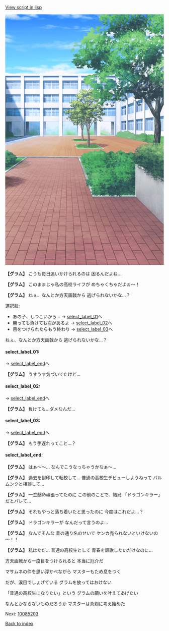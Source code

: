 [View script in lisp](../scripts/10085202.txt)

![courtyard.png](../images/backgrounds/courtyard.png)

**【グラム】**
こうも毎日追いかけられるのは
困るんだよね…

**【グラム】**
このままじゃ私の高校ライフが
めちゃくちゃだよぉ～！

**【グラム】**
ねぇ、なんとか方天画戟から
逃げられないかな…？

選択肢:
- あの子、しつこいから… → [select_label_01](#select_label_01)へ
- 勝っても負けても次があるよ → [select_label_02](#select_label_02)へ
- 目をつけられたらもう終わり → [select_label_03](#select_label_03)へ

ねぇ、なんとか方天画戟から
逃げられないかな…？

#### select_label_01:
 → [select_label_end](#select_label_end)へ

**【グラム】**
うすうす気づいてたけど…

#### select_label_02:
 → [select_label_end](#select_label_end)へ

**【グラム】**
負けても…ダメなんだ…

#### select_label_03:
 → [select_label_end](#select_label_end)へ

**【グラム】**
もう手遅れってこと…？

#### select_label_end:

**【グラム】**
はぁ～～…
なんでこうなっちゃうかなぁ～…

**【グラム】**
過去を封印して転校して…
普通の高校生デビューしようねって
バルムンクと相談して…

**【グラム】**
一生懸命頑張ってたのに
この前のことで、結局
「ドラゴンキラー」だとバレて…

**【グラム】**
それもやっと落ち着いたと思ったのに
今度はこれだよ…？

**【グラム】**
ドラゴンキラーが
なんだって言うのよ…

**【グラム】**
なんでそんな
昔の通り名のせいで
ケンカ売られないといけないの～！！

**【グラム】**
私はただ…
普通の高校生として
青春を謳歌したいだけなのに…

方天画戟から一度目をつけられると
本当に厄介だ

マサムネの件を思い浮かべながら
マスターもため息をつく

だが、涙目でしょげている
グラムを放ってはおけない

「普通の高校生になりたい」という
グラムの願いを叶えてあげたい

なんとかならないものだろうか
マスターは真剣に考え始めた

Next: [10085203](10085203.md)

[Back to index](index.md)
